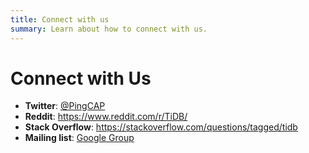 ```yaml
---
title: Connect with us
summary: Learn about how to connect with us.
---
```


# Connect with Us

- **Twitter**: [@PingCAP](https://twitter.com/PingCAP)
- **Reddit**: <https://www.reddit.com/r/TiDB/>
- **Stack Overflow**: <https://stackoverflow.com/questions/tagged/tidb>
- **Mailing list**: [Google Group](https://groups.google.com/forum/#!forum/tidb-user)
